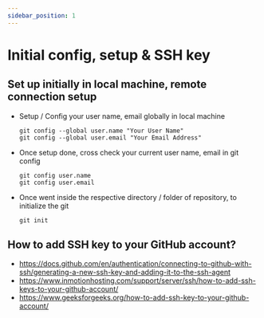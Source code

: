 ```yaml
---
sidebar_position: 1
---
```


# Initial config, setup & SSH key

## Set up initially in local machine, remote connection setup

- Setup / Config your user name, email globally in local machine
  ```
  git config --global user.name "Your User Name"
  git config --global user.email "Your Email Address"
  ```
- Once setup done, cross check your current user name, email in git config
  ```
  git config user.name
  git config user.email
  ```
- Once went inside the respective directory / folder of repository, to initialize the git
  ```
  git init
  ```

## How to add SSH key to your GitHub account?

- https://docs.github.com/en/authentication/connecting-to-github-with-ssh/generating-a-new-ssh-key-and-adding-it-to-the-ssh-agent
- https://www.inmotionhosting.com/support/server/ssh/how-to-add-ssh-keys-to-your-github-account/
- https://www.geeksforgeeks.org/how-to-add-ssh-key-to-your-github-account/
